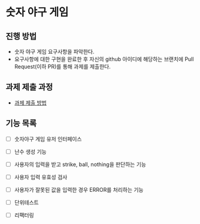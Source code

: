 # 숫자 야구 게임
## 진행 방법
* 숫자 야구 게임 요구사항을 파악한다.
* 요구사항에 대한 구현을 완료한 후 자신의 github 아이디에 해당하는 브랜치에 Pull Request(이하 PR)를 통해 과제를 제출한다.

## 과제 제출 과정
* [과제 제출 방법](https://github.com/next-step/nextstep-docs/tree/master/precourse)

## 기능 목록
- [ ] 숫자야구 게임 유저 인터페이스
- [ ] 난수 생성 기능
- [ ] 사용자의 입력을 받고 strike, ball, nothing을 판단하는 기능
- [ ] 사용자 입력 유효성 검사
- [ ] 사용자가 잘못된 값을 입력한 경우 ERROR를 처리하는 기능
- [ ] 단위테스트
- [ ] 리팩터링

